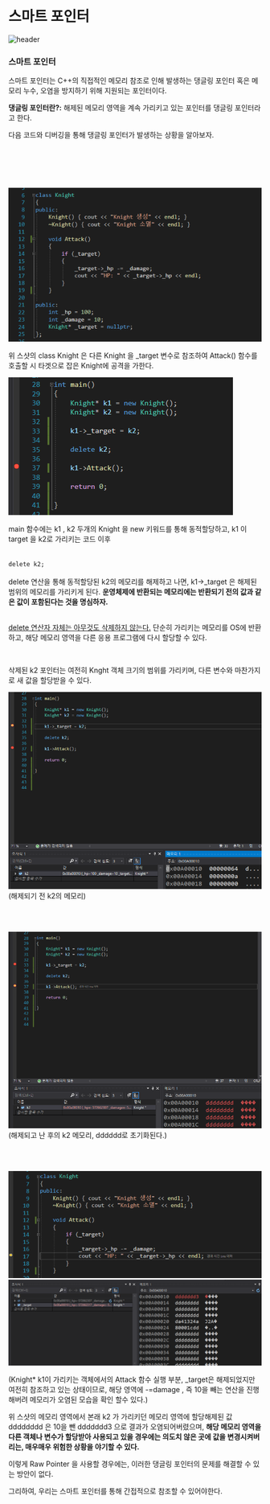 <h1>스마트 포인터</h1>

 ![header](https://capsule-render.vercel.app/api?color=gradient&type=waving)

### 스마트 포인터

스마트 포인터는 C++의 직접적인 메모리 참조로 인해 발생하는 댕글링 포인터 혹은 메모리 누수, 오염을 방지하기 위해 지원되는 포인터이다. 

**댕글링 포인터란?:** 해제된 메모리 영역을 계속 가리키고 있는 포인터를 댕글링 포인터라고 한다.

다음 코드와 디버깅을 통해 댕글링 포인터가 발생하는 상황을 알아보자.

<br>
<br>
<br>
<br>


![LocalVariableImage](/Images/SmartPointer1.png)  

위 스샷의 class Knight 은 다른 Knight 을 _target 변수로 참조하여 Attack() 함수를 호출할 시 타겟으로 잡은 Knight에 공격을 가한다.

![LocalVariableImage](/Images/SmartPointer2.png)  


main 함수에는 k1 , k2 두개의 Knight 을 new 키워드를 통해 동적할당하고, k1 이 target 을 k2로 가리키는 코드 이후 

<code>
delete k2;
</code>

<br>
delete 연산을 통해 동적할당된 k2의 메모리를 해제하고 나면,
k1->_target 은 해제된 범위의 메모리를 가리키게 된다.  <b>운영체제에 반환되는 메모리에는 반환되기 전의 값과 같은 값이 포함된다는 것을 명심하자.</b> 

<br>
<br>

<U>delete 연산자 자체는 아무것도 삭제하지 않는다.</U> 단순히 가리키는 메모리를 OS에 반환하고, 해당 메모리 영역을 다른 응용 프로그램에 다시 할당할 수 있다.

<br>

삭제된 k2 포인터는 여전히 Knght 객체 크기의 범위를 가리키며, 다른 변수와 마찬가지로 새 값을 할당받을 수 있다.

![LocalVariableImage](/Images/SmartPointer3.png)  
(해제되기 전 k2의 메모리)

<br>
<br>

![LocalVariableImage](/Images/SmartPointer4.png)  
(해제되고 난 후의 k2 메모리, dddddd로 초기화된다.)

<br>
<br>

![LocalVariableImage](/Images/SmartPointer5.png)  
![LocalVariableImage](/Images/SmartPointer6.png)  

(Knight* k1이 가리키는 객체에서의 Attack 함수 실행 부분, _target은 해제되었지만 여전히 참조하고 있는 상태이므로, 해당 영역에 -=damage , 즉 10을 빼는 연산을 진행해버려 메모리가 오염된 모습을 확인 할수 있다.)


위 스샷의 메모리 영역에서 본래 k2 가 가리키던 메모리 영역에 할당해제된 값 dddddddd 은 10을 뺀  ddddddd3 으로 결과가 오염되어버렸으며, <b>해당 메모리 영역을 다른 객체나 변수가 할당받아 사용되고 있을 경우에는 의도치 않은 곳에 값을 변경시켜버리는, 매우매우 위험한 상황을 야기할 수 있다.</b>

이렇게 Raw Pointer 을 사용할 경우에는, 이러한 댕글링 포인터의 문제를 해결할 수 있는 방안이 없다.

그리하여, 우리는 스마트 포인터를 통해 간접적으로 참조할 수 있어야한다.









